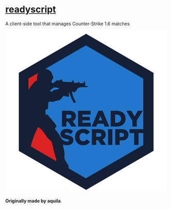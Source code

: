 # [readyscript](http://getrdy.win)
A client-side tool that manages Counter-Strike 1.6 matches

![Readyscript](https://raw.githubusercontent.com/nachoverdon/readyscript/master/logo/readyscript.png?token=AGIyGTXHLaXNofOiN2h6KQH5mXHOZYExks5Y3BUnwA%3D%3D)

**Originally made by aquila**.